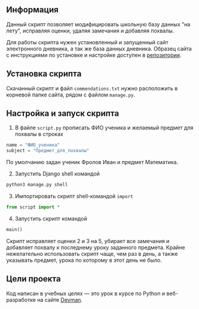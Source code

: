 ## Информация
Данный скрипт позволяет модифицировать школьную базу данных "на лету", исправляя оценки, удаляя замечания и добавляя похвалы.

Для работы скрипта нужен установленный и запущенный сайт электронного дневника, а так же база данных дневника. Образец сайта с инструкциями по установке и настройке доступен в [репозитории](https://github.com/devmanorg/e-diary).

## Установка скрипта
Скачанный скрипт и файл `commendations.txt` нужно расположить в корневой папке сайта, рядом с файлом `manage.py`.

## Настройка и запуск скрипта
1. В файле `script.py` прописать ФИО ученика и желаемый предмет для похвалы в строках
```python
name = "ФИО_ученика"
subject = "Предмет_для_похвалы"
```
По умолчанию задан ученик Фролов Иван и предмет Математика.

2. Запустить Django shell командой
```python
python3 manage.py shell
```
3. Импортировать скрипт shell-командой `import`
```python
from script import *
```
4. Запустить скрипт командой
```python
main()
```

Скрипт исправляет оценки 2 и 3 на 5, убирает все замечания и добавляет похвалу к последнему уроку заданного предмета. Крайне нежелательно использовать скрипт чаще, чем раз в день, а также указывать предмет, урока по которому в этот день не было.

## Цели проекта
Код написан в учебных целях — это урок в курсе по Python и веб-разработке на сайте [Devman](https://dvmn.org).
